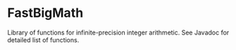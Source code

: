 # FastBigMath
Library of functions for infinite-precision integer arithmetic. See Javadoc for detailed list of functions.
